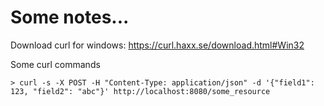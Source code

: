 # Some notes...

Download curl for windows:
https://curl.haxx.se/download.html#Win32 

Some curl commands
```
> curl -s -X POST -H "Content-Type: application/json" -d '{"field1": 123, "field2": "abc"}' http://localhost:8080/some_resource


```